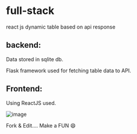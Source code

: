 # full-stack
react js dynamic table based on api response


## backend:

Data stored in sqlite db.

Flask framework used for fetching table data to API.

## Frontend:

Using ReactJS used.


![image](https://github.com/Mohan15054/fullstack/assets/114956287/8e96b292-4c3b-4aa3-98b1-f2b8720676a9)


Fork & Edit.... Make a FUN 😄
